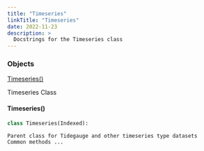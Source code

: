 ```yaml
---
title: "Timeseries"
linkTitle: "Timeseries"
date: 2022-11-23
description: >
  Docstrings for the Timeseries class
---
```

### Objects

[Timeseries()](#timeseries)<br />

Timeseries Class
#### Timeseries()
```python
class Timeseries(Indexed):
```

```
Parent class for Tidegauge and other timeseries type datasets
Common methods ...
```
